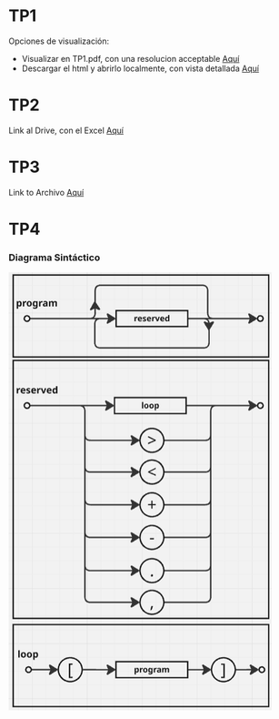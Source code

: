 # TP1
Opciones de visualización:
- Visualizar en TP1.pdf, con una resolucion acceptable [Aquí](./TP1.pdf)
- Descargar el html y abrirlo localmente, con vista detallada [Aquí](./TP1.html)

# TP2
Link al Drive, con el Excel [Aquí](
https://docs.google.com/spreadsheets/d/19aTSzIjQNs6RBNJFz0bftTlqKr-uWbohbBZnxmP0-r0/edit?gid=0#gid=0)

# TP3
Link to Archivo [Aquí](
https://docs.google.com/spreadsheets/d/19aTSzIjQNs6RBNJFz0bftTlqKr-uWbohbBZnxmP0-r0/edit?gid=0#gid=0)

# TP4
### Diagrama Sintáctico

![alt text](image-1.png)
